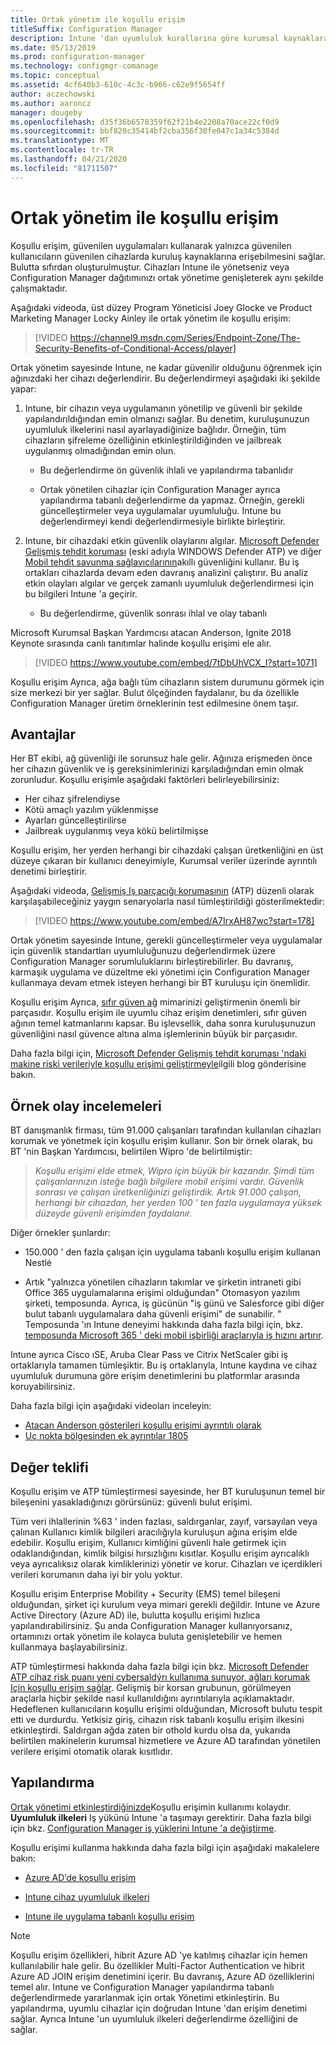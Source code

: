 ```yaml
---
title: Ortak yönetim ile koşullu erişim
titleSuffix: Configuration Manager
description: Intune 'dan uyumluluk kurallarına göre kurumsal kaynaklara Kullanıcı erişimini denetleme
ms.date: 05/13/2019
ms.prod: configuration-manager
ms.technology: configmgr-comanage
ms.topic: conceptual
ms.assetid: 4cf640b3-610c-4c3c-b966-c62e9f5654ff
author: aczechowski
ms.author: aaroncz
manager: dougeby
ms.openlocfilehash: d35f36b6578359f62f21b4e2208a70ace22cf0d9
ms.sourcegitcommit: bbf820c35414bf2cba356f30fe047c1a34c5384d
ms.translationtype: MT
ms.contentlocale: tr-TR
ms.lasthandoff: 04/21/2020
ms.locfileid: "81711507"
---
```

# <a name="conditional-access-with-co-management"></a>Ortak yönetim ile koşullu erişim

Koşullu erişim, güvenilen uygulamaları kullanarak yalnızca güvenilen kullanıcıların güvenilen cihazlarda kuruluş kaynaklarına erişebilmesini sağlar. Bulutta sıfırdan oluşturulmuştur. Cihazları Intune ile yönetseniz veya Configuration Manager dağıtımınızı ortak yönetime genişleterek aynı şekilde çalışmaktadır.

Aşağıdaki videoda, üst düzey Program Yöneticisi Joey Glocke ve Product Marketing Manager Locky Ainley ile ortak yönetim ile koşullu erişim:

> [!VIDEO https://channel9.msdn.com/Series/Endpoint-Zone/The-Security-Benefits-of-Conditional-Access/player]

Ortak yönetim sayesinde Intune, ne kadar güvenilir olduğunu öğrenmek için ağınızdaki her cihazı değerlendirir. Bu değerlendirmeyi aşağıdaki iki şekilde yapar:

1. Intune, bir cihazın veya uygulamanın yönetilip ve güvenli bir şekilde yapılandırıldığından emin olmanızı sağlar. Bu denetim, kuruluşunuzun uyumluluk ilkelerini nasıl ayarlayadiğinize bağlıdır. Örneğin, tüm cihazların şifreleme özelliğinin etkinleştirildiğinden ve jailbreak uygulanmış olmadığından emin olun.  

    - Bu değerlendirme ön güvenlik ihlali ve yapılandırma tabanlıdır  

    - Ortak yönetilen cihazlar için Configuration Manager ayrıca yapılandırma tabanlı değerlendirme da yapmaz. Örneğin, gerekli güncelleştirmeler veya uygulamalar uyumluluğu. Intune bu değerlendirmeyi kendi değerlendirmesiyle birlikte birleştirir.  

2. Intune, bir cihazdaki etkin güvenlik olaylarını algılar. [Microsoft Defender Gelişmiş tehdit koruması](/windows/security/threat-protection/microsoft-defender-atp/microsoft-defender-advanced-threat-protection) (eski adıyla WINDOWS Defender ATP) ve diğer [Mobil tehdit savunma sağlayıcılarının](https://www.lookout.com/about/partners/microsoft)akıllı güvenliğini kullanır. Bu iş ortakları cihazlarda devam eden davranış analizini çalıştırır. Bu analiz etkin olayları algılar ve gerçek zamanlı uyumluluk değerlendirmesi için bu bilgileri Intune 'a geçirir.  

    - Bu değerlendirme, güvenlik sonrası ihlal ve olay tabanlı  

Microsoft Kurumsal Başkan Yardımcısı atacan Anderson, Ignite 2018 Keynote sırasında canlı tanıtımlar halinde koşullu erişimi ele alır. 

> [!VIDEO https://www.youtube.com/embed/7tDbUhVCX_I?start=1071]

Koşullu erişim Ayrıca, ağa bağlı tüm cihazların sistem durumunu görmek için size merkezi bir yer sağlar. Bulut ölçeğinden faydalanır, bu da özellikle Configuration Manager üretim örneklerinin test edilmesine önem taşır.


## <a name="benefits"></a>Avantajlar

Her BT ekibi, ağ güvenliği ile sorunsuz hale gelir. Ağınıza erişmeden önce her cihazın güvenlik ve iş gereksinimlerinizi karşıladığından emin olmak zorunludur. Koşullu erişimle aşağıdaki faktörleri belirleyebilirsiniz: 
- Her cihaz şifrelendiyse  
- Kötü amaçlı yazılım yüklenmişse  
- Ayarları güncelleştirilirse  
- Jailbreak uygulanmış veya kökü belirtilmişse  

Koşullu erişim, her yerden herhangi bir cihazdaki çalışan üretkenliğini en üst düzeye çıkaran bir kullanıcı deneyimiyle, Kurumsal veriler üzerinde ayrıntılı denetimi birleştirir.

Aşağıdaki videoda, [Gelişmiş Iş parçacığı korumasının](https://www.microsoft.com/windowsforbusiness/windows-atp) (ATP) düzenli olarak karşılaşabileceğiniz yaygın senaryolarla nasıl tümleştirildiği gösterilmektedir:

> [!VIDEO https://www.youtube.com/embed/A7IrxAH87wc?start=178]

Ortak yönetim sayesinde Intune, gerekli güncelleştirmeler veya uygulamalar için güvenlik standartları uyumluluğunuzu değerlendirmek üzere Configuration Manager sorumluluklarını birleştirebilirler. Bu davranış, karmaşık uygulama ve düzeltme eki yönetimi için Configuration Manager kullanmaya devam etmek isteyen herhangi bir BT kuruluşu için önemlidir.

Koşullu erişim Ayrıca, [sıfır güven ağ](https://cloudblogs.microsoft.com/microsoftsecure/2018/06/14/building-zero-trust-networks-with-microsoft-365/) mimarinizi geliştirmenin önemli bir parçasıdır. Koşullu erişim ile uyumlu cihaz erişim denetimleri, sıfır güven ağının temel katmanlarını kapsar. Bu işlevsellik, daha sonra kuruluşunuzun güvenliğini nasıl güvence altına alma işlemlerinin büyük bir parçasıdır.

Daha fazla bilgi için, [Microsoft Defender Gelişmiş tehdit koruması 'ndaki makine riski verileriyle koşullu erişimi geliştirmeyle](https://techcommunity.microsoft.com/t5/Enterprise-Mobility-Security/Enhancing-conditional-access-with-machine-risk-data-from-Windows/ba-p/250559)ilgili blog gönderisine bakın.



## <a name="case-studies"></a>Örnek olay incelemeleri

BT danışmanlık firması, tüm 91.000 çalışanları tarafından kullanılan cihazları korumak ve yönetmek için koşullu erişim kullanır. Son bir örnek olarak, bu BT 'nin Başkan Yardımcısı, belirtilen Wipro 'de belirtilmiştir:

> *Koşullu erişimi elde etmek, Wipro için büyük bir kazandır. Şimdi tüm çalışanlarınızın isteğe bağlı bilgilere mobil erişimi vardır.* 
>  *Güvenlik sonrası ve çalışan üretkenliğinizi geliştirdik. Artık 91.000 çalışan, herhangi bir cihazdan, her yerden 100 ' ten fazla uygulamaya yüksek düzeyde güvenli erişimden faydalanır.*

<!-- waiting for the case study to be public
For more information, see [Wipro drives mobile productivity with Microsoft cloud security tools to improve customer engagements](https://customers.microsoft.com/story/446f72f9-2f50-4697-b688-6d279786e010)
-->

Diğer örnekler şunlardır: 

- 150.000 ' den fazla çalışan için uygulama tabanlı koşullu erişim kullanan Nestlé  

- Artık "yalnızca yönetilen cihazların takımlar ve şirketin intraneti gibi Office 365 uygulamalarına erişimi olduğundan" Otomasyon yazılım şirketi, temposunda. Ayrıca, iş gücünün "iş günü ve Salesforce gibi diğer bulut tabanlı uygulamalara daha güvenli erişimi" de sunabilir. " Temposunda 'ın Intune deneyimi hakkında daha fazla bilgi için, bkz. [temposunda Microsoft 365 ' deki mobil işbirliği araçlarıyla iş hızını artırır](https://customers.microsoft.com/story/cadence-partner-professional-services-microsoft-365).

Intune ayrıca Cisco ıSE, Aruba Clear Pass ve Citrix NetScaler gibi iş ortaklarıyla tamamen tümleşiktir. Bu iş ortaklarıyla, Intune kaydına ve cihaz uyumluluk durumuna göre erişim denetimlerini bu platformlar arasında koruyabilirsiniz.

Daha fazla bilgi için aşağıdaki videoları inceleyin:
- [Atacan Anderson gösterileri koşullu erişimi ayrıntılı olarak](https://youtu.be/8321obNofgM?t=547)  
- [Uç nokta bölgesinden ek ayrıntılar 1805](https://youtu.be/f-ILlEuBFZg?t=196)  


## <a name="value-proposition"></a>Değer teklifi

Koşullu erişim ve ATP tümleştirmesi sayesinde, her BT kuruluşunun temel bir bileşenini yasakladığınızı görürsünüz: güvenli bulut erişimi.

Tüm veri ihlallerinin %63 ' inden fazlası, saldırganlar, zayıf, varsayılan veya çalınan Kullanıcı kimlik bilgileri aracılığıyla kuruluşun ağına erişim elde edebilir. Koşullu erişim, Kullanıcı kimliğini güvenli hale getirmek için odaklandığından, kimlik bilgisi hırsızlığını kısıtlar. Koşullu erişim ayrıcalıklı veya ayrıcalıksız olarak kimliklerinizi yönetir ve korur. Cihazları ve içerdikleri verileri korumanın daha iyi bir yolu yoktur.

Koşullu erişim Enterprise Mobility + Security (EMS) temel bileşeni olduğundan, şirket içi kurulum veya mimari gerekli değildir. Intune ve Azure Active Directory (Azure AD) ile, bulutta koşullu erişimi hızlıca yapılandırabilirsiniz. Şu anda Configuration Manager kullanıyorsanız, ortamınızı ortak yönetim ile kolayca buluta genişletebilir ve hemen kullanmaya başlayabilirsiniz.

ATP tümleştirmesi hakkında daha fazla bilgi için bkz. [Microsoft Defender ATP cihaz risk puanı yeni cybersaldýrı kullanıma sunuyor, ağları korumak Için koşullu erişim sağlar](https://cloudblogs.microsoft.com/microsoftsecure/2018/11/28/windows-defender-atp-device-risk-score-exposes-new-cyberattack-drives-conditional-access-to-protect-networks/). Gelişmiş bir korsan grubunun, görülmeyen araçlarla hiçbir şekilde nasıl kullanıldığını ayrıntılarıyla açıklamaktadır. Hedeflenen kullanıcıların koşullu erişimi olduğundan, Microsoft bulutu tespit etti ve durdurdu. Yetkisiz giriş, cihazın risk tabanlı koşullu erişim ilkesini etkinleştirdi. Saldırgan ağda zaten bir othold kurdu olsa da, yukarıda belirtilen makinelerin kurumsal hizmetlere ve Azure AD tarafından yönetilen verilere erişimi otomatik olarak kısıtlıdır.



## <a name="configure"></a>Yapılandırma

[Ortak yönetimi etkinleştirdiğinizde](how-to-enable.md)Koşullu erişimin kullanımı kolaydır. **Uyumluluk ilkeleri** Iş yükünü Intune 'a taşımayı gerektirir. Daha fazla bilgi için bkz. [Configuration Manager iş yüklerini Intune 'a değiştirme](how-to-switch-workloads.md). 

Koşullu erişimi kullanma hakkında daha fazla bilgi için aşağıdaki makalelere bakın: 

- [Azure AD’de koşullu erişim](https://docs.microsoft.com/azure/active-directory/active-directory-conditional-access-azure-portal)  

- [Intune cihaz uyumluluk ilkeleri](https://docs.microsoft.com/intune/device-compliance)  

- [Intune ile uygulama tabanlı koşullu erişim](https://docs.microsoft.com/intune/app-based-conditional-access-intune)  

> [!Note]  
> Koşullu erişim özellikleri, hibrit Azure AD 'ye katılmış cihazlar için hemen kullanılabilir hale gelir. Bu özellikler Multi-Factor Authentication ve hibrit Azure AD JOIN erişim denetimini içerir. Bu davranış, Azure AD özelliklerini temel alır. Intune ve Configuration Manager yapılandırma tabanlı değerlendirmede yararlanmak için ortak Yönetimi etkinleştirin. Bu yapılandırma, uyumlu cihazlar için doğrudan Intune 'dan erişim denetimi sağlar. Ayrıca Intune 'un uyumluluk ilkeleri değerlendirme özelliğini de sağlar.  


